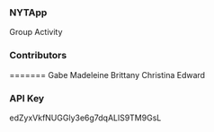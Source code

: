 ### NYTApp
Group Activity

### Contributors
=======
Gabe
Madeleine
Brittany
Christina
Edward

### API Key
edZyxVkfNUGGly3e6g7dqALlS9TM9GsL